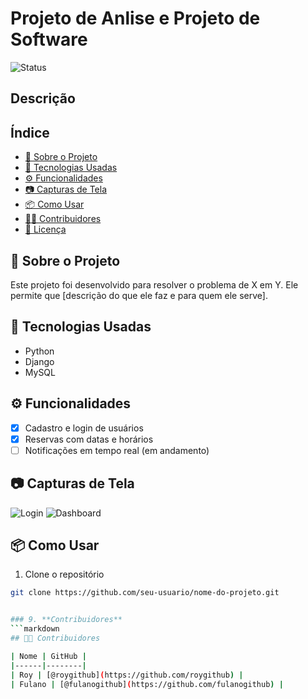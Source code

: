 # Projeto de Anlise e Projeto de Software
![Status](https://img.shields.io/badge/status-em%20desenvolvimento-yellow)
## Descrição

## Índice
- [📌 Sobre o Projeto](#-sobre-o-projeto)
- [🚀 Tecnologias Usadas](#-tecnologias-usadas)
- [⚙️ Funcionalidades](#️-funcionalidades)
- [📷 Capturas de Tela](#-capturas-de-tela)
- [📦 Como Usar](#-como-usar)
- [🧑‍💻 Contribuidores](#-contribuidores)
- [📄 Licença](#-licença)
  
## 📌 Sobre o Projeto

Este projeto foi desenvolvido para resolver o problema de X em Y. Ele permite que [descrição do que ele faz e para quem ele serve].

## 🚀 Tecnologias Usadas

- Python
- Django
- MySQL

## ⚙️ Funcionalidades

- [x] Cadastro e login de usuários
- [x] Reservas com datas e horários
- [ ] Notificações em tempo real (em andamento)

## 📷 Capturas de Tela

![Login](assets/login-page.png)
![Dashboard](assets/dashboard.png)

## 📦 Como Usar

1. Clone o repositório
```bash
git clone https://github.com/seu-usuario/nome-do-projeto.git


### 9. **Contribuidores**
```markdown
## 🧑‍💻 Contribuidores

| Nome | GitHub |
|------|--------|
| Roy | [@roygithub](https://github.com/roygithub) |
| Fulano | [@fulanogithub](https://github.com/fulanogithub) |




